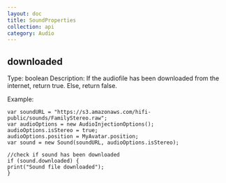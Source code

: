 ```yaml
---
layout: doc
title: SoundProperties
collection: api
category: Audio
---
```


## downloaded
Type: boolean
Description: If the audiofile has been downloaded from the internet, return true. Else, return false.

Example: 

```
var soundURL = "https://s3.amazonaws.com/hifi-public/sounds/FamilyStereo.raw";
var audioOptions = new AudioInjectionOptions();
audioOptions.isStereo = true;
audioOptions.position = MyAvatar.position;
var sound = new Sound(soundURL, audioOptions.isStereo);

//check if sound has been downloaded
if (sound.downloaded) {
print("Sound file downloaded");
}
```